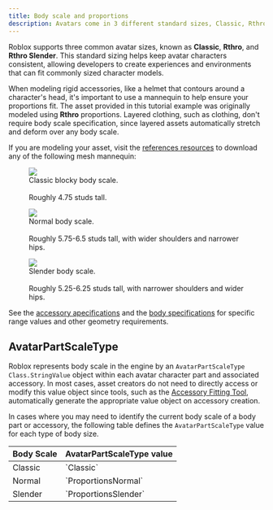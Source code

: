 ```yaml
---
title: Body scale and proportions
description: Avatars come in 3 different standard sizes, Classic, Rthro, Rthro Slender.
---
```


Roblox supports three common avatar sizes, known as **Classic**, **Rthro**, and **Rthro Slender**. This standard sizing helps keep avatar characters consistent, allowing developers to create experiences and environments that can fit commonly sized character models.

When modeling rigid accessories, like a helmet that contours around a character's head, it's important to use a mannequin to help ensure your proportions fit. The asset provided in this tutorial example was originally modeled using **Rthro** proportions. Layered clothing, such as clothing, don't require body scale specification, since layered assets automatically stretch and deform over any body scale.

If you are modeling your asset, visit the [references resources](../../avatar/resources.md#references) to download any of the following mesh mannequin:

<GridContainer numColumns="3">
<figure>
    <img src="../../assets/art/resources/Body-Scale-Classic.png" />
<figcaption>
Classic blocky body scale. <br /><br /> Roughly 4.75 studs tall.
</figcaption>
</figure>
<figure>
    <img src="../../assets/art/resources/Body-Scale-Rthro-Normal.png" />
<figcaption>
Normal body scale. <br /><br /> Roughly 5.75-6.5 studs tall, with wider shoulders and narrower hips.
</figcaption>
</figure>
<figure>
    <img src="../../assets/art/resources/Body-Scale-Rthro-Slender.png" />
<figcaption>
Slender body scale. <br /><br /> Roughly 5.25-6.25 studs tall, with narrower shoulders and wider hips.
</figcaption>
</figure>
</GridContainer>

See the [accessory apecifications](../../art/accessories/specifications.md#body-scale) and the [body specifications](../../art/characters/specifications.md#body-scale) for specific range values and other geometry requirements.

## AvatarPartScaleType

Roblox represents body scale in the engine by an `AvatarPartScaleType` `Class.StringValue` object within each avatar character part and associated accessory. In most cases, asset creators do not need to directly access or modify this value object since tools, such as the [Accessory Fitting Tool](../accessories/accessory-fitting-tool.md), automatically generate the appropriate value object on accessory creation.

In cases where you may need to identify the current body scale of a body part or accessory, the following table defines the `AvatarPartScaleType` value for each type of body size.

<table>
<thead>
  <tr>
    <th>Body Scale</th>
    <th>AvatarPartScaleType value</th>
  </tr>
</thead>
<tbody>
  <tr>
    <td>Classic</td>
    <td>`Classic`</td>
  </tr>
  <tr>
    <td>Normal</td>
    <td>`ProportionsNormal`</td>
  </tr>
  <tr>
    <td>Slender</td>
    <td>`ProportionsSlender`</td>
  </tr>
</tbody>
</table>
